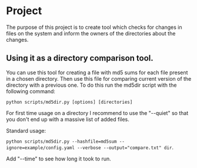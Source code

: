 # Project

The purpose of this project is to create tool which checks for changes in files on the system and inform
the owners of the directories about the changes.

## Using it as a directory comparison tool.
You can use this tool for creating a file with md5 sums for each file present in a chosen directory.
Then use this file for comparing current version of the directory with a previous one. To do this run
the md5dir script with the following command:

 `python scripts/md5dir.py [options] [directories]`
 
 For first time usage on a directory I recommend to use the "--quiet" so that you don't end up with a
 massive list of added files.

 Standard usage:

 `python scripts/md5dir.py --hashfile=md5sum --ignore=example/config.yaml --verbose --output="compare.txt" dir`.

 Add "--time" to see how long it took to run.

